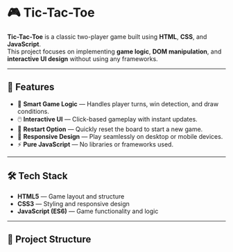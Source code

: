 # 🎮 Tic-Tac-Toe

**Tic-Tac-Toe** is a classic two-player game built using **HTML**, **CSS**, and **JavaScript**.  
This project focuses on implementing **game logic**, **DOM manipulation**, and **interactive UI design** without using any frameworks.

---

## 🚀 Features

- 🧠 **Smart Game Logic** — Handles player turns, win detection, and draw conditions.  
- 🖱️ **Interactive UI** — Click-based gameplay with instant updates.  
- 🔁 **Restart Option** — Quickly reset the board to start a new game.  
- 📱 **Responsive Design** — Play seamlessly on desktop or mobile devices.  
- ⚡ **Pure JavaScript** — No libraries or frameworks used.  

---

## 🛠️ Tech Stack

- **HTML5** — Game layout and structure  
- **CSS3** — Styling and responsive design  
- **JavaScript (ES6)** — Game functionality and logic  

---

## 📂 Project Structure

